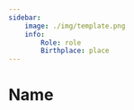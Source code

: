 ```yaml
---
sidebar:
    image: ./img/template.png
    info:
        Role: role
        Birthplace: place
---
```


# Name
<Badge type="info" text="They/Them"/>


